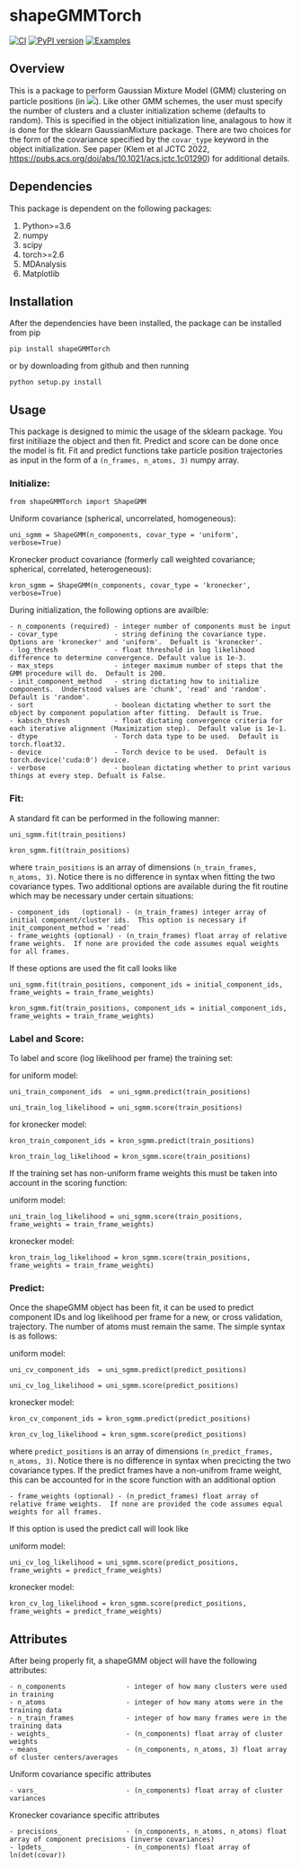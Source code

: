 # shapeGMMTorch

[![CI](https://github.com/mccullaghlab/shapeGMMTorch/actions/workflows/ci.yml/badge.svg)](https://github.com/mccullaghlab/shapeGMMTorch/actions/workflows/ci.yml)
[![PyPI version](https://img.shields.io/pypi/v/shapeGMMTorch.svg)](https://pypi.org/project/shapeGMMTorch/)
[![Examples](https://img.shields.io/badge/examples-notebooks-blue.svg)](https://github.com/mccullaghlab/shapeGMMTorch/tree/main/examples)


## Overview

This is a package to perform Gaussian Mixture Model (GMM) clustering on particle positions (in <img src="https://render.githubusercontent.com/render/math?math=\mathbb{R}^3">). Like other GMM schemes, the user must specify the number of clusters and a cluster initialization scheme (defaults to random).  This is specified in the object initialization line, analagous to how it is done for the sklearn GaussianMixture package.  There are two choices for the form of the covariance  specified by the `covar_type` keyword in the object initialization.  See paper (Klem et al JCTC 2022, https://pubs.acs.org/doi/abs/10.1021/acs.jctc.1c01290) for additional details.

## Dependencies

This package is dependent on the following packages:

1. Python>=3.6 
2. numpy
3. scipy
4. torch>=2.6  
5. MDAnalysis
6. Matplotlib

## Installation

After the dependencies have been installed, the package can be installed from pip

`pip install shapeGMMTorch`

or by downloading from github and then running

`python setup.py install`

## Usage 

This package is designed to mimic the usage of the sklearn package.  You first initiliaze the object and then fit.  Predict and score can be done once the model is fit.  Fit and predict functions take particle position trajectories as input in the form of a `(n_frames, n_atoms, 3)` numpy array.

### Initialize:

`from shapeGMMTorch import ShapeGMM`

Uniform covariance (spherical, uncorrelated, homogeneous):

`uni_sgmm = ShapeGMM(n_components, covar_type = 'uniform', verbose=True)`

Kronecker product covariance (formerly call weighted covariance; spherical, correlated, heterogeneous):

`kron_sgmm = ShapeGMM(n_components, covar_type = 'kronecker', verbose=True)`

During initialization, the following options are availble:

	- n_components (required) - integer number of components must be input
	- covar_type              - string defining the covariance type.  Options are 'kronecker' and 'uniform'.  Defualt is 'kronecker'.
	- log_thresh              - float threshold in log likelihood difference to determine convergence. Default value is 1e-3.
	- max_steps               - integer maximum number of steps that the GMM procedure will do.  Default is 200.
	- init_component_method   - string dictating how to initialize components.  Understood values are 'chunk', 'read' and 'random'.  Default is 'random'.
	- sort                    - boolean dictating whether to sort the object by component population after fitting.  Default is True.
	- kabsch_thresh           - float dictating convergence criteria for each iterative alignment (Maximization step).  Default value is 1e-1.
	- dtype                   - Torch data type to be used.  Default is torch.float32.
	- device                  - Torch device to be used.  Default is torch.device('cuda:0') device.
	- verbose                 - boolean dictating whether to print various things at every step. Defualt is False.

### Fit:

A standard fit can be performed in the following manner:

`uni_sgmm.fit(train_positions)`

`kron_sgmm.fit(train_positions)`

where `train_positions` is an array of dimensions `(n_train_frames, n_atoms, 3)`. Notice there is no difference in syntax when fitting the two covariance types.  Two additional options are available during the fit routine which may be necessary under certain situations:

	- component_ids   (optional) - (n_train_frames) integer array of initial component/cluster ids.  This option is necessary if init_component_method = 'read'
	- frame_weights (optional) - (n_train_frames) float array of relative frame weights.  If none are provided the code assumes equal weights for all frames.

If these options are used the fit call looks like

`uni_sgmm.fit(train_positions, component_ids = initial_component_ids, frame_weights = train_frame_weights)`

`kron_sgmm.fit(train_positions, component_ids = initial_component_ids, frame_weights = train_frame_weights)`

### Label and Score:

To label and score (log likelihood per frame) the training set:

for uniform model:

`uni_train_component_ids  = uni_sgmm.predict(train_positions)`

`uni_train_log_likelihood = uni_sgmm.score(train_positions)`

for kronecker model:

`kron_train_component_ids = kron_sgmm.predict(train_positions)`

`kron_train_log_likelihood = kron_sgmm.score(train_positions)`

If the training set has non-uniform frame weights this must be taken into account in the scoring function:

uniform model:

`uni_train_log_likelihood = uni_sgmm.score(train_positions, frame_weights = train_frame_weights)`

kronecker model:

`kron_train_log_likelihood = kron_sgmm.score(train_positions, frame_weights = train_frame_weights)`

### Predict:

Once the shapeGMM object has been fit, it can be used to predict component IDs and log likelihood per frame for a new, or cross validation, trajectory.  The number of atoms must remain the same.  The simple syntax is as follows:

uniform model:

`uni_cv_component_ids  = uni_sgmm.predict(predict_positions)`

`uni_cv_log_likelihood = uni_sgmm.score(predict_positions)`

kronecker model:

`kron_cv_component_ids = kron_sgmm.predict(predict_positions)`

`kron_cv_log_likelihood = kron_sgmm.score(predict_positions)`

where `predict_positions` is an array of dimensions `(n_predict_frames, n_atoms, 3)`. Notice there is no difference in syntax when precicting the two covariance types.  If the predict frames have a non-unifrom frame weight, this can be accounted for in the score function with an additional option 

	- frame_weights (optional) - (n_predict_frames) float array of relative frame weights.  If none are provided the code assumes equal weights for all frames.

If this option is used the predict call will look like

uniform model:

`uni_cv_log_likelihood = uni_sgmm.score(predict_positions, frame_weights = predict_frame_weights)`

kronecker model:

`kron_cv_log_likelihood = kron_sgmm.score(predict_positions, frame_weights = predict_frame_weights)`

## Attributes

After being properly fit, a shapeGMM object will have the following attributes:

	- n_components	             - integer of how many clusters were used in training
	- n_atoms                    - integer of how many atoms were in the training data
	- n_train_frames             - integer of how many frames were in the training data
	- weights_                   - (n_components) float array of cluster weights
	- means_                     - (n_components, n_atoms, 3) float array of cluster centers/averages

Uniform covariance specific attributes

	- vars_		       	         - (n_components) float array of cluster variances

Kronecker covariance specific attributes

	- precisions_	   	         - (n_components, n_atoms, n_atoms) float array of component precisions (inverse covariances)
	- lpdets_	    	         - (n_components) float array of ln(det(covar))


